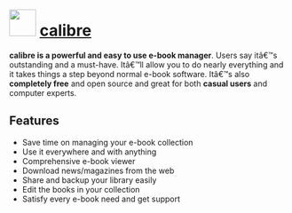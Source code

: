 ﻿# <img src="https://cdn.rawgit.com/chocolatey/chocolatey-coreteampackages/c8d48758cdc18d43e6c1525824720377c8b9ba24/icons/calibre.png" width="48" height="48"/> [calibre](https://chocolatey.org/packages/calibre)


**calibre is a powerful and easy to use e-book manager**. Users say itâ€™s outstanding and a must-have. Itâ€™ll allow you to do nearly everything and it takes things a step beyond normal e-book software. Itâ€™s also **completely free** and open source and great for both **casual users** and computer experts.

## Features
- Save time on managing your e-book collection
- Use it everywhere and with anything
- Comprehensive e-book viewer
- Download news/magazines from the web
- Share and backup your library easily
- Edit the books in your collection
- Satisfy every e-book need and get support

